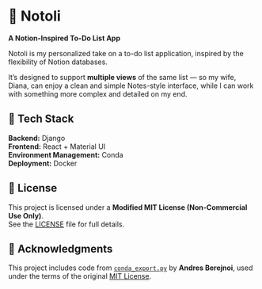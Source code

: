 # 📝 Notoli  
**A Notion-Inspired To-Do List App**

Notoli is my personalized take on a to-do list application, inspired by the flexibility of Notion databases.

It’s designed to support **multiple views** of the same list — so my wife, Diana, can enjoy a clean and simple Notes-style interface, while I can work with something more complex and detailed on my end.

## 🚀 Tech Stack

**Backend:** Django  
**Frontend:** React + Material UI  
**Environment Management:** Conda  
**Deployment:** Docker

## 📜 License

This project is licensed under a **Modified MIT License (Non-Commercial Use Only)**.  
See the [LICENSE](./LICENSE) file for full details.

## 🙏 Acknowledgments

This project includes code from [`conda_export.py`](https://github.com/andresberejnoi/Conda-Tools) by **Andres Berejnoi**,
used under the terms of the original [MIT License](https://opensource.org/licenses/MIT).
